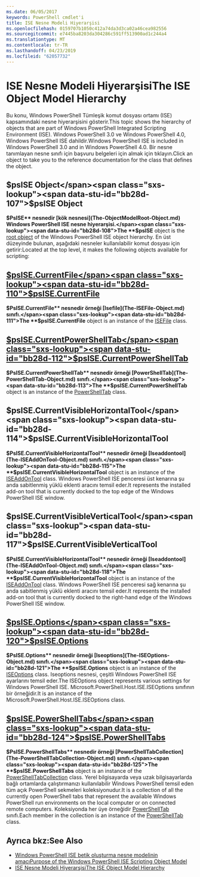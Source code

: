```yaml
---
ms.date: 06/05/2017
keywords: PowerShell cmdlet'i
title: ISE Nesne Modeli Hiyerarşisi
ms.openlocfilehash: 0159707b1050c412a74da3d3ca02a46cea982556
ms.sourcegitcommit: e7445ba8203da304286c591ff513900ad1c244a4
ms.translationtype: MT
ms.contentlocale: tr-TR
ms.lasthandoff: 04/23/2019
ms.locfileid: "62057732"
---
```

# <a name="the-ise-object-model-hierarchy"></a><span data-ttu-id="bb28d-103">ISE Nesne Modeli Hiyerarşisi</span><span class="sxs-lookup"><span data-stu-id="bb28d-103">The ISE Object Model Hierarchy</span></span>

<span data-ttu-id="bb28d-104">Bu konu, Windows PowerShell Tümleşik komut dosyası ortamı (ISE) kapsamındaki nesne hiyerarşisini gösterir.</span><span class="sxs-lookup"><span data-stu-id="bb28d-104">This topic shows the hierarchy of objects that are part of Windows PowerShell Integrated Scripting Environment (ISE).</span></span>
<span data-ttu-id="bb28d-105">Windows PowerShell 3.0 ve Windows PowerShell 4.0, Windows PowerShell ISE dahildir.</span><span class="sxs-lookup"><span data-stu-id="bb28d-105">Windows PowerShell ISE is included in Windows PowerShell 3.0 and in Windows PowerShell 4.0.</span></span>
<span data-ttu-id="bb28d-106">Bir nesne tanımlayan nesne sınıfı için başvuru belgeleri için almak için tıklayın.</span><span class="sxs-lookup"><span data-stu-id="bb28d-106">Click an object to take you to the reference documentation for the class that defines the object.</span></span>

## <a name="psise-object"></a><span data-ttu-id="bb28d-107">$psISE Object</span><span class="sxs-lookup"><span data-stu-id="bb28d-107">$psISE Object</span></span>

<span data-ttu-id="bb28d-108">**$PsISE** nesnedir [kök nesnesi](The-ObjectModelRoot-Object.md) Windows PowerShell ISE nesne hiyerarşisi.</span><span class="sxs-lookup"><span data-stu-id="bb28d-108">The **$psISE** object is the [root object](The-ObjectModelRoot-Object.md) of the Windows PowerShell ISE object hierarchy.</span></span>
<span data-ttu-id="bb28d-109">En üst düzeyinde bulunan, aşağıdaki nesneler kullanılabilir komut dosyası için getirir:</span><span class="sxs-lookup"><span data-stu-id="bb28d-109">Located at the top level, it makes the following objects available for scripting:</span></span>

## <a name="psisecurrentfilethe-isefile-objectmd"></a>[<span data-ttu-id="bb28d-110">$psISE.CurrentFile</span><span class="sxs-lookup"><span data-stu-id="bb28d-110">$psISE.CurrentFile</span></span>](The-ISEFile-Object.md)

<span data-ttu-id="bb28d-111">**$PsISE.CurrentFile** nesnedir örneği [Isefile](The-ISEFile-Object.md) sınıfı.</span><span class="sxs-lookup"><span data-stu-id="bb28d-111">The **$psISE.CurrentFile** object is an instance of the [ISEFile](The-ISEFile-Object.md) class.</span></span>

## <a name="psisecurrentpowershelltabthe-powershelltab-objectmd"></a>[<span data-ttu-id="bb28d-112">$psISE.CurrentPowerShellTab</span><span class="sxs-lookup"><span data-stu-id="bb28d-112">$psISE.CurrentPowerShellTab</span></span>](The-PowerShellTab-Object.md)

<span data-ttu-id="bb28d-113">**$PsISE.CurrentPowerShellTab** nesnedir örneği [PowerShellTab](The-PowerShellTab-Object.md) sınıfı.</span><span class="sxs-lookup"><span data-stu-id="bb28d-113">The **$psISE.CurrentPowerShellTab** object is an instance of the [PowerShellTab](The-PowerShellTab-Object.md) class.</span></span>

## <a name="psisecurrentvisiblehorizontaltool"></a><span data-ttu-id="bb28d-114">$psISE.CurrentVisibleHorizontalTool</span><span class="sxs-lookup"><span data-stu-id="bb28d-114">$psISE.CurrentVisibleHorizontalTool</span></span>

<span data-ttu-id="bb28d-115">**$PsISE.CurrentVisibleHorizontalTool** nesnedir örneği [Iseaddontool](The-ISEAddOnTool-Object.md) sınıfı.</span><span class="sxs-lookup"><span data-stu-id="bb28d-115">The **$psISE.CurrentVisibleHorizontalTool** object is an instance of the [ISEAddOnTool](The-ISEAddOnTool-Object.md) class.</span></span>
<span data-ttu-id="bb28d-116">Windows PowerShell ISE penceresi üst kenarına şu anda sabitlenmiş yüklü eklenti aracını temsil eder.</span><span class="sxs-lookup"><span data-stu-id="bb28d-116">It represents the installed add-on tool that is currently docked to the top edge of the Windows PowerShell ISE window.</span></span>

## <a name="psisecurrentvisibleverticaltool"></a><span data-ttu-id="bb28d-117">$psISE.CurrentVisibleVerticalTool</span><span class="sxs-lookup"><span data-stu-id="bb28d-117">$psISE.CurrentVisibleVerticalTool</span></span>

<span data-ttu-id="bb28d-118">**$PsISE.CurrentVisibleHorizontalTool** nesnedir örneği [Iseaddontool](The-ISEAddOnTool-Object.md) sınıfı.</span><span class="sxs-lookup"><span data-stu-id="bb28d-118">The **$psISE.CurrentVisibleHorizontalTool** object is an instance of the [ISEAddOnTool](The-ISEAddOnTool-Object.md) class.</span></span>
<span data-ttu-id="bb28d-119">Windows PowerShell ISE penceresi sağ kenarına şu anda sabitlenmiş yüklü eklenti aracını temsil eder.</span><span class="sxs-lookup"><span data-stu-id="bb28d-119">It represents the installed add-on tool that is currently docked to the right-hand edge of the Windows PowerShell ISE window.</span></span>

## <a name="psiseoptionsthe-iseoptions-objectmd"></a>[<span data-ttu-id="bb28d-120">$psISE.Options</span><span class="sxs-lookup"><span data-stu-id="bb28d-120">$psISE.Options</span></span>](The-ISEOptions-Object.md)

<span data-ttu-id="bb28d-121">**$PsISE.Options** nesnedir örneği [Iseoptions](The-ISEOptions-Object.md) sınıfı.</span><span class="sxs-lookup"><span data-stu-id="bb28d-121">The **$psISE.Options** object is an instance of the [ISEOptions](The-ISEOptions-Object.md) class.</span></span>
<span data-ttu-id="bb28d-122">Iseoptions nesnesi, çeşitli Windows PowerShell ISE ayarlarını temsil eder.</span><span class="sxs-lookup"><span data-stu-id="bb28d-122">The ISEOptions object represents various settings for Windows PowerShell ISE.</span></span>
<span data-ttu-id="bb28d-123">Microsoft.PowerShell.Host.ISE.ISEOptions sınıfının bir örneğidir.</span><span class="sxs-lookup"><span data-stu-id="bb28d-123">It is an instance of the Microsoft.PowerShell.Host.ISE.ISEOptions class.</span></span>

## <a name="psisepowershelltabsthe-powershelltabcollection-objectmd"></a>[<span data-ttu-id="bb28d-124">$psISE.PowerShellTabs</span><span class="sxs-lookup"><span data-stu-id="bb28d-124">$psISE.PowerShellTabs</span></span>](The-PowerShellTabCollection-Object.md)

<span data-ttu-id="bb28d-125">**$PsISE.PowerShellTabs** nesnedir örneği [PowerShellTabCollection](The-PowerShellTabCollection-Object.md) sınıfı.</span><span class="sxs-lookup"><span data-stu-id="bb28d-125">The **$psISE.PowerShellTabs** object is an instance of the [PowerShellTabCollection](The-PowerShellTabCollection-Object.md) class.</span></span>
<span data-ttu-id="bb28d-126">Yerel bilgisayarda veya uzak bilgisayarlarda bağlı ortamlarda çalıştırmanızı kullanılabilir Windows PowerShell temsil eden tüm açık PowerShell sekmeleri koleksiyonudur.</span><span class="sxs-lookup"><span data-stu-id="bb28d-126">It is a collection of all the currently open PowerShell tabs that represent the available Windows PowerShell run environments on the local computer or on connected remote computers.</span></span>
<span data-ttu-id="bb28d-127">Koleksiyonda her üye örneğidir [PowerShellTab](The-PowerShellTab-Object.md) sınıfı.</span><span class="sxs-lookup"><span data-stu-id="bb28d-127">Each member in the collection is an instance of the [PowerShellTab](The-PowerShellTab-Object.md) class.</span></span>

## <a name="see-also"></a><span data-ttu-id="bb28d-128">Ayrıca bkz:</span><span class="sxs-lookup"><span data-stu-id="bb28d-128">See Also</span></span>

- [<span data-ttu-id="bb28d-129">Windows PowerShell ISE betik oluşturma nesne modelinin amacı</span><span class="sxs-lookup"><span data-stu-id="bb28d-129">Purpose of the Windows PowerShell ISE Scripting Object Model</span></span>](Purpose-of-the-Windows-PowerShell-ISE-Scripting-Object-Model.md)
- [<span data-ttu-id="bb28d-130">ISE Nesne Modeli Hiyerarşisi</span><span class="sxs-lookup"><span data-stu-id="bb28d-130">The ISE Object Model Hierarchy</span></span>](The-ISE-Object-Model-Hierarchy.md)